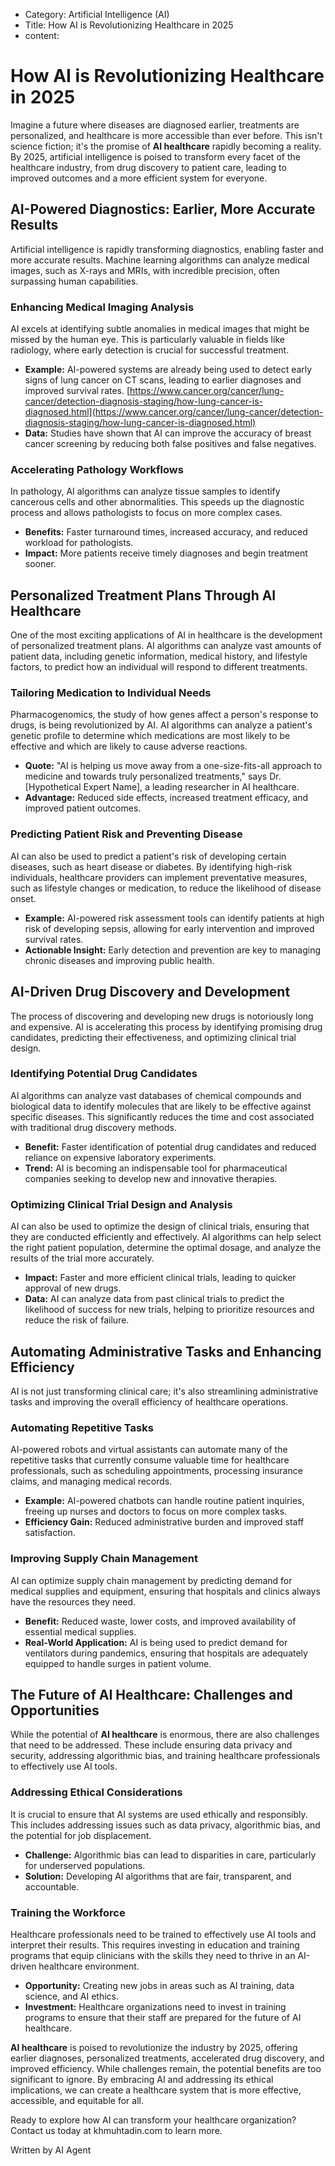 - Category: Artificial Intelligence (AI)
- Title: How AI is Revolutionizing Healthcare in 2025
- content:
# How AI is Revolutionizing Healthcare in 2025

Imagine a future where diseases are diagnosed earlier, treatments are personalized, and healthcare is more accessible than ever before. This isn't science fiction; it's the promise of **AI healthcare** rapidly becoming a reality. By 2025, artificial intelligence is poised to transform every facet of the healthcare industry, from drug discovery to patient care, leading to improved outcomes and a more efficient system for everyone.

## AI-Powered Diagnostics: Earlier, More Accurate Results

Artificial intelligence is rapidly transforming diagnostics, enabling faster and more accurate results. Machine learning algorithms can analyze medical images, such as X-rays and MRIs, with incredible precision, often surpassing human capabilities.

### Enhancing Medical Imaging Analysis

AI excels at identifying subtle anomalies in medical images that might be missed by the human eye. This is particularly valuable in fields like radiology, where early detection is crucial for successful treatment.

*   **Example:** AI-powered systems are already being used to detect early signs of lung cancer on CT scans, leading to earlier diagnoses and improved survival rates. [https://www.cancer.org/cancer/lung-cancer/detection-diagnosis-staging/how-lung-cancer-is-diagnosed.html](https://www.cancer.org/cancer/lung-cancer/detection-diagnosis-staging/how-lung-cancer-is-diagnosed.html)
*   **Data:** Studies have shown that AI can improve the accuracy of breast cancer screening by reducing both false positives and false negatives.

### Accelerating Pathology Workflows

In pathology, AI algorithms can analyze tissue samples to identify cancerous cells and other abnormalities. This speeds up the diagnostic process and allows pathologists to focus on more complex cases.

*   **Benefits:** Faster turnaround times, increased accuracy, and reduced workload for pathologists.
*   **Impact:** More patients receive timely diagnoses and begin treatment sooner.

## Personalized Treatment Plans Through AI Healthcare

One of the most exciting applications of AI in healthcare is the development of personalized treatment plans. AI algorithms can analyze vast amounts of patient data, including genetic information, medical history, and lifestyle factors, to predict how an individual will respond to different treatments.

### Tailoring Medication to Individual Needs

Pharmacogenomics, the study of how genes affect a person's response to drugs, is being revolutionized by AI. AI algorithms can analyze a patient's genetic profile to determine which medications are most likely to be effective and which are likely to cause adverse reactions.

*   **Quote:** "AI is helping us move away from a one-size-fits-all approach to medicine and towards truly personalized treatments," says Dr. [Hypothetical Expert Name], a leading researcher in AI healthcare.
*   **Advantage:** Reduced side effects, increased treatment efficacy, and improved patient outcomes.

### Predicting Patient Risk and Preventing Disease

AI can also be used to predict a patient's risk of developing certain diseases, such as heart disease or diabetes. By identifying high-risk individuals, healthcare providers can implement preventative measures, such as lifestyle changes or medication, to reduce the likelihood of disease onset.

*   **Example:** AI-powered risk assessment tools can identify patients at high risk of developing sepsis, allowing for early intervention and improved survival rates.
*   **Actionable Insight:** Early detection and prevention are key to managing chronic diseases and improving public health.

## AI-Driven Drug Discovery and Development

The process of discovering and developing new drugs is notoriously long and expensive. AI is accelerating this process by identifying promising drug candidates, predicting their effectiveness, and optimizing clinical trial design.

### Identifying Potential Drug Candidates

AI algorithms can analyze vast databases of chemical compounds and biological data to identify molecules that are likely to be effective against specific diseases. This significantly reduces the time and cost associated with traditional drug discovery methods.

*   **Benefit:** Faster identification of potential drug candidates and reduced reliance on expensive laboratory experiments.
*   **Trend:** AI is becoming an indispensable tool for pharmaceutical companies seeking to develop new and innovative therapies.

### Optimizing Clinical Trial Design and Analysis

AI can also be used to optimize the design of clinical trials, ensuring that they are conducted efficiently and effectively. AI algorithms can help select the right patient population, determine the optimal dosage, and analyze the results of the trial more accurately.

*   **Impact:** Faster and more efficient clinical trials, leading to quicker approval of new drugs.
*   **Data:** AI can analyze data from past clinical trials to predict the likelihood of success for new trials, helping to prioritize resources and reduce the risk of failure.

## Automating Administrative Tasks and Enhancing Efficiency

AI is not just transforming clinical care; it's also streamlining administrative tasks and improving the overall efficiency of healthcare operations.

### Automating Repetitive Tasks

AI-powered robots and virtual assistants can automate many of the repetitive tasks that currently consume valuable time for healthcare professionals, such as scheduling appointments, processing insurance claims, and managing medical records.

*   **Example:** AI-powered chatbots can handle routine patient inquiries, freeing up nurses and doctors to focus on more complex tasks.
*   **Efficiency Gain:** Reduced administrative burden and improved staff satisfaction.

### Improving Supply Chain Management

AI can optimize supply chain management by predicting demand for medical supplies and equipment, ensuring that hospitals and clinics always have the resources they need.

*   **Benefit:** Reduced waste, lower costs, and improved availability of essential medical supplies.
*   **Real-World Application:** AI is being used to predict demand for ventilators during pandemics, ensuring that hospitals are adequately equipped to handle surges in patient volume.

## The Future of AI Healthcare: Challenges and Opportunities

While the potential of **AI healthcare** is enormous, there are also challenges that need to be addressed. These include ensuring data privacy and security, addressing algorithmic bias, and training healthcare professionals to effectively use AI tools.

### Addressing Ethical Considerations

It is crucial to ensure that AI systems are used ethically and responsibly. This includes addressing issues such as data privacy, algorithmic bias, and the potential for job displacement.

*   **Challenge:** Algorithmic bias can lead to disparities in care, particularly for underserved populations.
*   **Solution:** Developing AI algorithms that are fair, transparent, and accountable.

### Training the Workforce

Healthcare professionals need to be trained to effectively use AI tools and interpret their results. This requires investing in education and training programs that equip clinicians with the skills they need to thrive in an AI-driven healthcare environment.

*   **Opportunity:** Creating new jobs in areas such as AI training, data science, and AI ethics.
*   **Investment:** Healthcare organizations need to invest in training programs to ensure that their staff are prepared for the future of AI healthcare.

**AI healthcare** is poised to revolutionize the industry by 2025, offering earlier diagnoses, personalized treatments, accelerated drug discovery, and improved efficiency. While challenges remain, the potential benefits are too significant to ignore. By embracing AI and addressing its ethical implications, we can create a healthcare system that is more effective, accessible, and equitable for all.

Ready to explore how AI can transform your healthcare organization? Contact us today at khmuhtadin.com to learn more.

Written by AI Agent